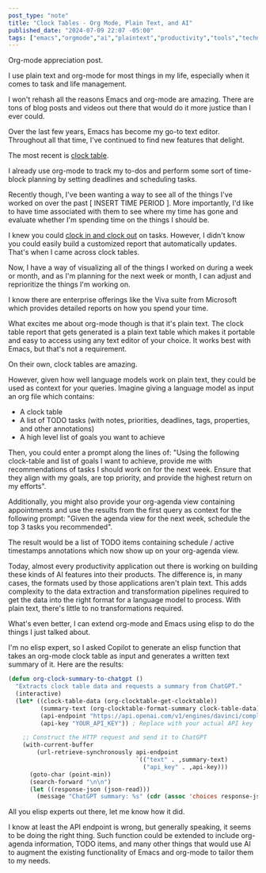 ```yaml
---
post_type: "note" 
title: "Clock Tables - Org Mode, Plain Text, and AI"
published_date: "2024-07-09 22:07 -05:00"
tags: ["emacs","orgmode","ai","plaintext","productivity","tools","technology","gnu","opensource","gtd","calendar","agenda","llm","openai"]
---
```


Org-mode appreciation post. 

I use plain text and org-mode for most things in my life, especially when it comes to task and life management. 

I won't rehash all the reasons Emacs and org-mode are amazing. There are tons of blog posts and videos out there that would do it more justice than I ever could. 

Over the last few years, Emacs has become my go-to text editor. Throughout all that time, I've continued to find new features that delight. 

The most recent is [clock table](https://orgmode.org/manual/The-clock-table.html).

I already use org-mode to track my to-dos and perform some sort of time-block planning by setting deadlines and scheduling tasks. 

Recently though, I've been wanting a way to see all of the things I've worked on over the past [ INSERT TIME PERIOD ]. More importantly, I'd like to have time associated with them to see where my time has gone and evaluate whether I'm spending time on the things I should be. 

I knew you could [clock in and clock out](https://orgmode.org/manual/Clocking-commands.html) on tasks. However, I didn't know you could easily build a customized report that automatically updates. That's when I came across clock tables. 

Now, I have a way of visualizing all of the things I worked on during a week or month, and as I'm planning for the next week or month, I can adjust and reprioritize the things I'm working on.

I know there are enterprise offerings like the Viva suite from Microsoft which provides detailed reports on how you spend your time. 

What excites me about org-mode though is that it's plain text. The clock table report that gets generated is a plain text table which makes it portable and easy to access using any text editor of your choice. It works best with Emacs, but that's not a requirement. 

On their own, clock tables are amazing. 

However, given how well language models work on plain text, they could be used as context for your queries. Imagine giving a language model as input an org file which contains:

- A clock table
- A list of TODO tasks (with notes, priorities, deadlines, tags, properties, and other annotations)
- A high level list of goals you want to achieve

Then, you could enter a prompt along the lines of: "Using the following clock-table and list of goals I want to achieve, provide me with recommendations of tasks I should work on for the next week. Ensure that they align with my goals, are top priority, and provide the highest return on my efforts".

Additionally, you might also provide your org-agenda view containing appointments and use the results from the first query as context for the following prompt: "Given the agenda view for the next week, schedule the top 3 tasks you recommended". 

The result would be a list of TODO items containing schedule / active timestamps annotations which now show up on your org-agenda view. 

Today, almost every productivity application out there is working on building these kinds of AI features into their products. The difference is, in many cases, the formats used by those applications aren't plain text. This adds complexity to the data extraction and transformation pipelines required to get the data into the right format for a language model to process. With plain text, there's little to no transformations required. 

What's even better, I can extend org-mode and Emacs using elisp to do the things I just talked about. 

I'm no elisp expert, so I asked Copilot to generate an elisp function that takes an org-mode clock table as input and generates a written text summary of it. Here are the results:

```lisp
(defun org-clock-summary-to-chatgpt ()
  "Extracts clock table data and requests a summary from ChatGPT."
  (interactive)
  (let* ((clock-table-data (org-clocktable-get-clocktable))
         (summary-text (org-clocktable-format-summary clock-table-data))
         (api-endpoint "https://api.openai.com/v1/engines/davinci/completions")
         (api-key "YOUR_API_KEY")) ; Replace with your actual API key

    ;; Construct the HTTP request and send it to ChatGPT
    (with-current-buffer
        (url-retrieve-synchronously api-endpoint
                                    `(("text" . ,summary-text)
                                      ("api_key" . ,api-key)))
      (goto-char (point-min))
      (search-forward "\n\n")
      (let ((response-json (json-read)))
        (message "ChatGPT summary: %s" (cdr (assoc 'choices response-json)))))))
```

All you elisp experts out there, let me know how it did. 

I know at least the API endpoint is wrong, but generally speaking, it seems to be doing the right thing. Such function could be extended to include org-agenda information, TODO items, and many other things that would use AI to augment the existing functionality of Emacs and org-mode to tailor them to my needs. 
